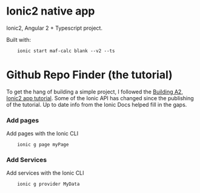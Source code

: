 # Ionic2 native app
Ionic2, Angular 2 + Typescript project.

Built with:
```
    ionic start maf-calc blank --v2 --ts
```

# Github Repo Finder (the tutorial)
To get the hang of building a simple project, I followed the [Building A2, Ionic2 app tutorial](http://gonehybrid.com/build-your-first-mobile-app-with-ionic-2-angular-2-part-5/). Some of the Ionic API has changed since the publishing of the tutorial. Up to date info from the Ionic Docs helped fill in the gaps.

### Add pages
Add pages with the Ionic CLI
```
    ionic g page myPage
```

### Add Services
Add services with the Ionic CLI
```
    ionic g provider MyData
```


